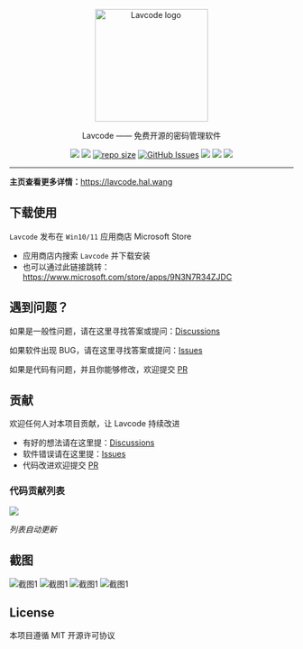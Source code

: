 ﻿<p align="center">
  <a href="https://lavcode.hal.wang" target="blank"><img src="https://lavcode.hal.wang/logo.png" alt="Lavcode logo" width="200"/></a>
</p>

<p align="center">Lavcode —— 免费开源的密码管理软件 </p>
<p align="center">
    <a href="https://github.com/hal-wang/Lavcode/releases" ><img src="https://img.shields.io/github/license/hal-wang/Lavcode" /></a>
    <a href="https://github.com/hal-wang/Lavcode/blob/main/LICENSE" ><img src="https://img.shields.io/github/v/release/hal-wang/Lavcode" /></a>
    <a href="https://github.com/hal-wang/Lavcode"><img src="https://img.shields.io/github/repo-size/hal-wang/Lavcode" alt="repo size" /></a>
    <a href="https://github.com/hal-wang/Lavcode" ><img src="https://img.shields.io/github/issues/hal-wang/Lavcode" alt="GitHub Issues" /></a>
    <a href="https://github.com/hal-wang/Lavcode/pulls" ><img src="https://img.shields.io/github/issues-pr/hal-wang/Lavcode" /></a>
    <a href="https://gitpod.io/#https://github.com/hal-wang/Lavcode"><img src="https://img.shields.io/badge/Gitpod-Ready--to--Code-blue?logo=gitpod" ></a>
    <a href="https://paypal.me/ihalwang" ><img src="https://img.shields.io/badge/Donate-PayPal-ff3f59.svg"/></a>
</p>

---

**主页查看更多详情：**<https://lavcode.hal.wang>

## 下载使用

`Lavcode` 发布在 `Win10/11` 应用商店 Microsoft Store

- 应用商店内搜索 `Lavcode` 并下载安装
- 也可以通过此链接跳转：<https://www.microsoft.com/store/apps/9N3N7R34ZJDC>

## 遇到问题？

如果是一般性问题，请在这里寻找答案或提问：[Discussions](https://github.com/hal-wang/Lavcode/discussions)

如果软件出现 BUG，请在这里寻找答案或提问：[Issues](https://github.com/hal-wang/Lavcode/issues)

如果是代码有问题，并且你能够修改，欢迎提交 [PR](https://github.com/hal-wang/Lavcode/pulls)

## 贡献

欢迎任何人对本项目贡献，让 Lavcode 持续改进

- 有好的想法请在这里提：[Discussions](https://github.com/hal-wang/Lavcode/discussions)
- 软件错误请在这里提：[Issues](https://github.com/hal-wang/Lavcode/issues)
- 代码改进欢迎提交 [PR](https://github.com/hal-wang/Lavcode/pulls)

### 代码贡献列表

<a href="https://github.com/hal-wang/Lavcode/graphs/contributors">
  <img src="https://contrib.rocks/image?repo=hal-wang/Lavcode" />
</a>

_列表自动更新_

## 截图

![截图1](https://lavcode.hal.wang/screenshots/1.png)
![截图1](https://lavcode.hal.wang/screenshots/2.png)
![截图1](https://lavcode.hal.wang/screenshots/3.png)
![截图1](https://lavcode.hal.wang/screenshots/4.png)

## License

本项目遵循 MIT 开源许可协议

